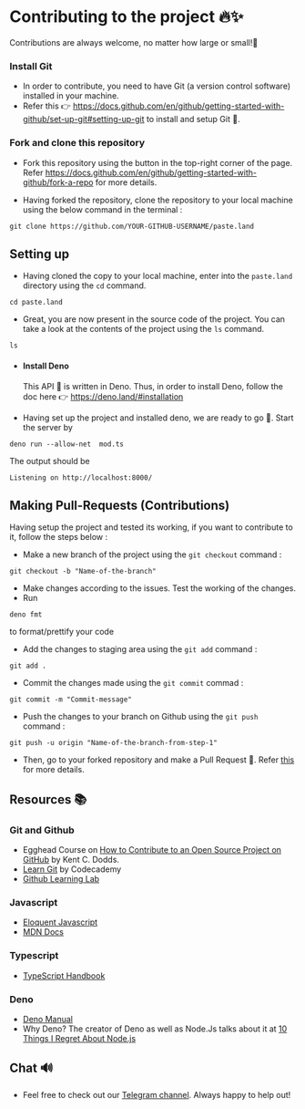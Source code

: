 
# Contributing to the project 🔥✨

Contributions are always welcome, no matter how large or small!🙂

### Install Git

* In order to contribute, you need to have Git (a version control software) installed in your machine.
* Refer this 👉 https://docs.github.com/en/github/getting-started-with-github/set-up-git#setting-up-git to install and setup Git 🚀.

### Fork and clone this repository

* Fork this repository using the button in the top-right corner of the page. Refer https://docs.github.com/en/github/getting-started-with-github/fork-a-repo for more details.

* Having forked the repository, clone the repository to your local machine using the below command in the terminal :
```
git clone https://github.com/YOUR-GITHUB-USERNAME/paste.land
```

## Setting up

* Having cloned the copy to your local machine, enter into the `paste.land` directory using the `cd` command.
```
cd paste.land
```

* Great, you are now present in the source code of the project. You can take a look at the contents of the project using the `ls` command.
```
ls
```

* #### Install Deno 
    This API 🤖 is written in Deno. Thus, in order to install Deno, follow the doc here 👉 https://deno.land/#installation


* Having set up the project and installed deno, we are ready to go 🚀. Start the server by
```
deno run --allow-net  mod.ts
```

The output should be 
```
Listening on http://localhost:8000/
```

## Making Pull-Requests (Contributions)

Having setup the project and tested its working, if you want to contribute to it, follow the steps below :

* Make a new branch of the project using the `git checkout` command :
```
git checkout -b "Name-of-the-branch"
```
* Make changes according to the issues. Test the working of the changes.
* Run
```
deno fmt
```
to format/prettify your code

* Add the changes to staging area using the `git add` command :
```
git add .
```
* Commit the changes made using the `git commit` commad :
```
git commit -m "Commit-message"
```
* Push the changes to your branch on Github using the `git push` command :
```
git push -u origin "Name-of-the-branch-from-step-1"
```
* Then, go to your forked repository and make a Pull Request 🎉. Refer [this](https://docs.github.com/en/github/collaborating-with-issues-and-pull-requests/creating-a-pull-request) for more details.

## Resources 📚

### Git and Github

* Egghead Course on [How to Contribute to an Open Source Project on GitHub](https://egghead.io/courses/how-to-contribute-to-an-open-source-project-on-github) by Kent C. Dodds.
* [Learn Git](https://www.codecademy.com/learn/learn-git) by Codecademy
* [Github Learning Lab](https://lab.github.com/)

### Javascript

* [Eloquent Javascript](https://eloquentjavascript.net/)
* [MDN Docs](https://developer.mozilla.org/en-US/docs/Web/JavaScript)

### Typescript

* [TypeScript Handbook](https://www.typescriptlang.org/docs/handbook/)

### Deno

* [Deno Manual](https://deno.land/manual)
* Why Deno? The creator of Deno as well as Node.Js talks about it at [10 Things I Regret About Node.js](https://www.youtube.com/watch?v=M3BM9TB-8yA)

## Chat 🔊

* Feel free to check out our [Telegram channel](https://t.me/paste_land). Always happy to help out!
